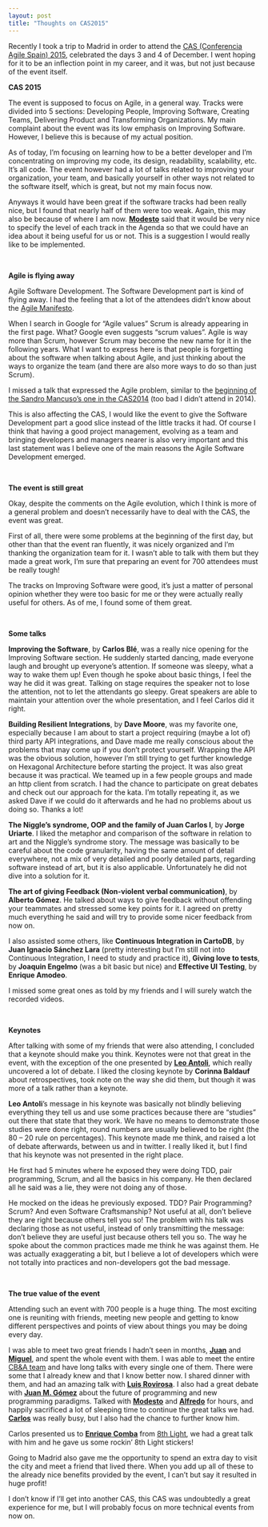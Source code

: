 ```yaml
---
layout: post
title: "Thoughts on CAS2015"
---
```


<p>Recently I took a trip to Madrid in order to attend the <u><a href="http://cas2015.agile-spain.org/cas-2015-2/">CAS (Conferencia Agile Spain) 2015</a></u>, celebrated the days 3 and 4 of December. I went hoping for it to be an inflection point in my career, and it was, but not just because of the event itself.</p>
<p><strong> </strong></p>
<p><strong>CAS 2015</strong></p>
<p>The event is supposed to focus on Agile, in a general way. Tracks were divided into 5 sections: Developing People, Improving Software, Creating Teams, Delivering Product and Transforming Organizations. My main complaint about the event was its low emphasis on Improving Software. However, I believe this is because of my actual position.</p>
<p>As of today, I’m focusing on learning how to be a better developer and I’m concentrating on improving my code, its design, readability, scalability, etc. It’s all code. The event however had a lot of talks related to improving your organization, your team, and basically yourself in other ways not related to the software itself, which is great, but not my main focus now.</p>
<p>Anyways it would have been great if the software tracks had been really nice, but I found that nearly half of them were too weak. Again, this may also be because of where I am now. <u><a href="https://twitter.com/msanjuan"><strong>Modesto</strong></a></u> said that it would be very nice to specify the level of each track in the Agenda so that we could have an idea about it being useful for us or not. This is a suggestion I would really like to be implemented.</p>
<p>&nbsp;</p>
<p><strong>Agile is flying away</strong></p>
<p>Agile Software Development. The Software Development part is kind of flying away. I had the feeling that a lot of the attendees didn’t know about the <u><a href="http://www.agilemanifesto.org/">Agile Manifesto</a></u>.</p>
<p>When I search in Google for “Agile values” Scrum is already appearing in the first page. What? Google even suggests “scrum values”. Agile is way more than Scrum, however Scrum may become the new name for it in the following years. What I want to express here is that people is forgetting about the software when talking about Agile, and just thinking about the ways to organize the team (and there are also more ways to do so than just Scrum).</p>
<p>I missed a talk that expressed the Agile problem, similar to the <u><a href="https://www.youtube.com/watch?v=9OhXqBlCmrM">beginning of the Sandro Mancuso’s one in the CAS2014</a></u> (too bad I didn’t attend in 2014).</p>
<p>This is also affecting the CAS, I would like the event to give the Software Development part a good slice instead of the little tracks it had. Of course I think that having a good project management, evolving as a team and bringing developers and managers nearer is also very important and this last statement was I believe one of the main reasons the Agile Software Development emerged.</p>
<p>&nbsp;</p>
<p><strong>The event is still great</strong></p>
<p>Okay, despite the comments on the Agile evolution, which I think is more of a general problem and doesn’t necessarily have to deal with the CAS, the event was great.</p>
<p>First of all, there were some problems at the beginning of the first day, but other than that the event ran fluently, it was nicely organized and I’m thanking the organization team for it. I wasn’t able to talk with them but they made a great work, I’m sure that preparing an event for 700 attendees must be really tough!</p>
<p>The tracks on Improving Software were good, it’s just a matter of personal opinion whether they were too basic for me or they were actually really useful for others. As of me, I found some of them great.</p>
<p>&nbsp;</p>
<p><strong>Some talks</strong></p>
<p><strong>Improving the Software</strong>, by <strong>Carlos Blé</strong>, was a really nice opening for the Improving Software section. He suddenly started dancing, made everyone laugh and brought up everyone’s attention. If someone was sleepy, what a way to wake them up! Even though he spoke about basic things, I feel the way he did it was great. Talking on stage requires the speaker not to lose the attention, not to let the attendants go sleepy. Great speakers are able to maintain your attention over the whole presentation, and I feel Carlos did it right.</p>
<p><strong>Building Resilient Integrations</strong>, by <strong>Dave Moore</strong>, was my favorite one, especially because I am about to start a project requiring (maybe a lot of) third party API integrations, and Dave made me really conscious about the problems that may come up if you don’t protect yourself. Wrapping the API was the obvious solution, however I’m still trying to get further knowledge on Hexagonal Architecture before starting the project. It was also great because it was practical. We teamed up in a few people groups and made an http client from scratch. I had the chance to participate on great debates and check out our approach for the kata. I’m totally repeating it, as we asked Dave if we could do it afterwards and he had no problems about us doing so. Thanks a lot!</p>
<p><strong>The Niggle’s syndrome, OOP and the family of Juan Carlos I</strong>, by<strong> Jorge Uriarte</strong>. I liked the metaphor and comparison of the software in relation to art and the Niggle’s syndrome story. The message was basically to be careful about the code granularity, having the same amount of detail everywhere, not a mix of very detailed and poorly detailed parts, regarding software instead of art, but it is also applicable. Unfortunately he did not dive into a solution for it.</p>
<p><strong>The art of giving Feedback (Non-violent verbal communication)</strong>, by <strong>Alberto Gómez</strong>. He talked about ways to give feedback without offending your teammates and stressed some key points for it. I agreed on pretty much everything he said and will try to provide some nicer feedback from now on.</p>
<p>I also assisted some others, like <strong>Continuous Integration in CartoDB</strong>, by <strong>Juan Ignacio Sánchez Lara</strong> (pretty interesting but I’m still not into Continuous Integration, I need to study and practice it), <strong>Giving love to tests</strong>, by <strong>Joaquin Engelmo</strong> (was a bit basic but nice) and <strong>Effective UI Testing</strong>, by <strong>Enrique Amodeo</strong>.</p>
<p>I missed some great ones as told by my friends and I will surely watch the recorded videos.</p>
<p>&nbsp;</p>
<p><strong>Keynotes</strong></p>
<p>After talking with some of my friends that were also attending, I concluded that a keynote should make you think. Keynotes were not that great in the event, with the exception of the one presented by <u><a href="https://twitter.com/lantoli"><strong>Leo Antoli</strong></a></u>, which really uncovered a lot of debate. I liked the closing keynote by <strong>Corinna Baldauf</strong> about retrospectives, took note on the way she did them, but though it was more of a talk rather than a keynote.</p>
<p><strong>Leo Antoli</strong>’s message in his keynote was basically not blindly believing everything they tell us and use some practices because there are “studies” out there that state that they work. We have no means to demonstrate those studies were done right, round numbers are usually believed to be right (the 80 &#8211; 20 rule on percentages). This keynote made me think, and raised a lot of debate afterwards, between us and in twitter. I really liked it, but I find that his keynote was not presented in the right place.</p>
<p>He first had 5 minutes where he exposed they were doing TDD, pair programming, Scrum, and all the basics in his company. He then declared all he said was a lie, they were not doing any of those.</p>
<p>He mocked on the ideas he previously exposed. TDD? Pair Programming? Scrum? And even Software Craftsmanship? Not useful at all, don’t believe they are right because others tell you so! The problem with his talk was declaring those as not useful, instead of only transmitting the message: don’t believe they are useful just because others tell you so. The way he spoke about the common practices made me think he was against them. He was actually exaggerating a bit, but I believe a lot of developers which were not totally into practices and non-developers got the bad message.</p>
<p>&nbsp;</p>
<p><strong>The true value of the event</strong></p>
<p>Attending such an event with 700 people is a huge thing. The most exciting one is reuniting with friends, meeting new people and getting to know different perspectives and points of view about things you may be doing every day.</p>
<p>I was able to meet two great friends I hadn’t seen in months, <u><a href="https://twitter.com/juandvegarguez"><strong>Juan</strong></a></u> and <u><a href="https://twitter.com/Groxalf_Esp"><strong>Miguel</strong></a></u>, and spent the whole event with them. I was able to meet the entire <u><a href="http://www.carlosble.com/">CB&amp;A team</a></u> and have long talks with every single one of them. There were some that I already knew and that I know better now. I shared dinner with them, and had an amazing talk with <u><a href="https://twitter.com/luisrovirosa"><strong>Luis Rovirosa</strong></a></u>. I also had a great debate with <u><a href="https://twitter.com/_jmgomez_"><strong>Juan M. Gómez</strong></a></u> about the future of programming and new programming paradigms. Talked with <u><a href="https://twitter.com/msanjuan"><strong>Modesto</strong></a></u> and <u><a href="https://twitter.com/AlfredoCasado"><strong>Alfredo</strong></a></u> for hours, and happily sacrificed a lot of sleeping time to continue the great talks we had. <u><a href="https://twitter.com/carlosble"><strong>Carlos</strong></a></u> was really busy, but I also had the chance to further know him.</p>
<p>Carlos presented us to <strong><u><a href="https://twitter.com/ecomba">Enrique Comba</a></u></strong> from <u><a href="https://8thlight.com/">8th Light</a></u>, we had a great talk with him and he gave us some rockin’ 8th Light stickers!</p>
<p>Going to Madrid also gave me the opportunity to spend an extra day to visit the city and meet a friend that lived there. When you add up all of these to the already nice benefits provided by the event, I can’t but say it resulted in huge profit!</p>
<p>I don’t know if I’ll get into another CAS, this CAS was undoubtedly a great experience for me, but I will probably focus on more technical events from now on.</p>
<p>&nbsp;</p>